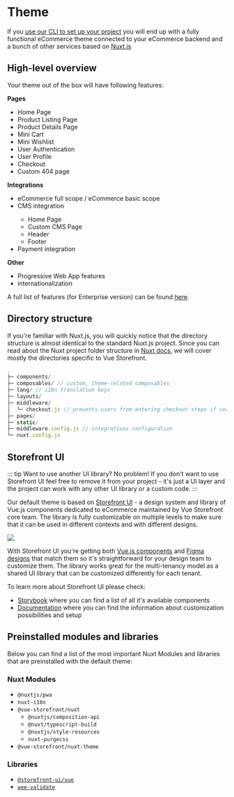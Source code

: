 # Theme

If you [use our CLI to set up your project](/general/installation) you will end up with a fully functional eCommerce theme connected to your eCommerce backend and a bunch of other services based on [Nuxt.js](https://nuxtjs.org/)

## High-level overview

Your theme out of the box will have following features:

**Pages**

- Home Page
- Product Listing Page
- Product Details Page
- Mini Cart
- Mini Wishlist <Badge text="Enterprise" type="info" />
- User Authentication
- User Profile <Badge text="Enterprise" type="info" />
- Checkout
- Custom 404 page

**Integrations**

- eCommerce full scope <Badge text="Enterprise" type="info" /> / eCommerce basic scope
- CMS integration <Badge text="Enterprise" type="info" />
  - Home Page
  - Custom CMS Page
  - Header
  - Footer
- Payment integration <Badge text="Enterprise" type="info" />

**Other**

- Progressive Web App features
- internationalization

A full list of features (for Enterprise version) can be found [here](/enterprise/feature-list.html).

## Directory structure

If you're familiar with Nuxt.js, you will quickly notice that the directory structure is almost identical to the standard Nuxt.js project. Since you can read about the Nuxt project folder structure in [Nuxt docs](https://nuxtjs.org/docs/2.x/get-started/directory-structure), we will cover mostly the directories specific to Vue Storefront.

```js
.
├─ components/
├─ composables/ // custom, theme-related composables
├─ lang/ // i18n translation keys
├─ layouts/
├─ middleware/
│  └─ checkout.js // prevents users from entering checkout steps if certain information is missing
├─ pages/
├─ static/
├─ middleware.config.js // integrations configuration
└─ nuxt.config.js
```

## Storefront UI

::: tip Want to use another UI library? No problem!
If you don't want to use Storefront UI feel free to remove it from your project - it's just a UI layer and the project can work with any other UI library or a custom code.
:::

Our default theme is based on [Storefront UI](http://storefrontui.io/) - a design system and library of Vue.js components dedicated to eCommerce maintained by Vue Storefront core team. The library is fully customizable on multiple levels to make sure that it can be used in different contexts and with different designs.

<img src="https://camo.githubusercontent.com/5e44d945fe332e31a78af2f8345cdb3aae2de666aa3619ca81f67da7ff2187f8/68747470733a2f2f692e6962622e636f2f37534b627a354b2f3132333435372e706e67" />

With Storefront UI you're getting both [Vue.js components](<(https://storybook.storefrontui.io/)>) and [Figma designs](figma.com/file/N0Ct95cSAoODNv7zYS01ng/Storefront-UI-%7C-Design-System?node-id=0%3A1) that match them so it's straightforward for your design team to customize them. The library works great for the multi-tenancy model as a shared UI library that can be customized differently for each tenant.

To learn more about Storefront UI please check:

- [Storybook](https://storybook.storefrontui.io/) where you can find a list of all it's available components
- [Documentation](https://docs.storefrontui.io/) where you can find the information about customization possibilities and setup

## Preinstalled modules and libraries

Below you can find a list of the most important Nuxt Modules and libraries that are preinstalled with the default theme:

<!-- todo make proper docs for vsf modules and move their submodules to these docs-->

### Nuxt Modules

- `@nuxtjs/pwa`
- `nuxt-i18n`
- `@vue-storefront/nuxt`
  - `@nuxtjs/composition-api`
  - `@nuxt/typescript-build`
  - `@nuxtjs/style-resources`
  - `nuxt-purgecss`
- `@vue-storefront/nuxt-theme`

### Libraries

- [`@storefront-ui/vue`](https://storefrontui.io)
- [`wee-validate`](https://vee-validate.logaretm.com/v3)
